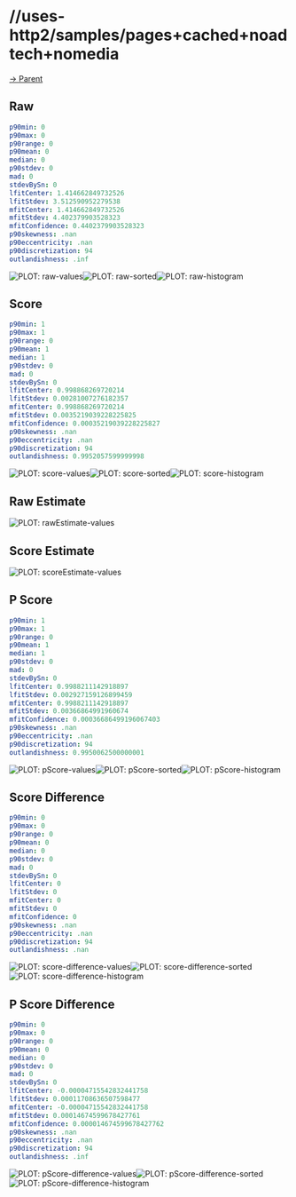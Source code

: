 
# //uses-http2/samples/pages+cached+noadtech+nomedia

[→ Parent](../..)


## Raw


```yaml
p90min: 0
p90max: 0
p90range: 0
p90mean: 0
median: 0
p90stdev: 0
mad: 0
stdevBySn: 0
lfitCenter: 1.414662849732526
lfitStdev: 3.512590952279538
mfitCenter: 1.414662849732526
mfitStdev: 4.402379903528323
mfitConfidence: 0.4402379903528323
p90skewness: .nan
p90eccentricity: .nan
p90discretization: 94
outlandishness: .inf

```

![PLOT: raw-values](./raw/values.svg)![PLOT: raw-sorted](./raw/sorted.svg)![PLOT: raw-histogram](./raw/histogram.svg)
## Score


```yaml
p90min: 1
p90max: 1
p90range: 0
p90mean: 1
median: 1
p90stdev: 0
mad: 0
stdevBySn: 0
lfitCenter: 0.998868269720214
lfitStdev: 0.00281007276182357
mfitCenter: 0.998868269720214
mfitStdev: 0.0035219039228225825
mfitConfidence: 0.00035219039228225827
p90skewness: .nan
p90eccentricity: .nan
p90discretization: 94
outlandishness: 0.9952057599999998

```

![PLOT: score-values](./score/values.svg)![PLOT: score-sorted](./score/sorted.svg)![PLOT: score-histogram](./score/histogram.svg)
## Raw Estimate

![PLOT: rawEstimate-values](./rawEstimate/values.svg)
## Score Estimate

![PLOT: scoreEstimate-values](./scoreEstimate/values.svg)
## P Score


```yaml
p90min: 1
p90max: 1
p90range: 0
p90mean: 1
median: 1
p90stdev: 0
mad: 0
stdevBySn: 0
lfitCenter: 0.9988211142918897
lfitStdev: 0.002927159126899459
mfitCenter: 0.9988211142918897
mfitStdev: 0.00366864991960674
mfitConfidence: 0.00036686499196067403
p90skewness: .nan
p90eccentricity: .nan
p90discretization: 94
outlandishness: 0.9950062500000001

```

![PLOT: pScore-values](./pScore/values.svg)![PLOT: pScore-sorted](./pScore/sorted.svg)![PLOT: pScore-histogram](./pScore/histogram.svg)
## Score Difference


```yaml
p90min: 0
p90max: 0
p90range: 0
p90mean: 0
median: 0
p90stdev: 0
mad: 0
stdevBySn: 0
lfitCenter: 0
lfitStdev: 0
mfitCenter: 0
mfitStdev: 0
mfitConfidence: 0
p90skewness: .nan
p90eccentricity: .nan
p90discretization: 94
outlandishness: .nan

```

![PLOT: score-difference-values](./score-difference/values.svg)![PLOT: score-difference-sorted](./score-difference/sorted.svg)![PLOT: score-difference-histogram](./score-difference/histogram.svg)
## P Score Difference


```yaml
p90min: 0
p90max: 0
p90range: 0
p90mean: 0
median: 0
p90stdev: 0
mad: 0
stdevBySn: 0
lfitCenter: -0.00004715542832441758
lfitStdev: 0.00011708636507598477
mfitCenter: -0.00004715542832441758
mfitStdev: 0.00014674599678427761
mfitConfidence: 0.000014674599678427762
p90skewness: .nan
p90eccentricity: .nan
p90discretization: 94
outlandishness: .inf

```

![PLOT: pScore-difference-values](./pScore-difference/values.svg)![PLOT: pScore-difference-sorted](./pScore-difference/sorted.svg)![PLOT: pScore-difference-histogram](./pScore-difference/histogram.svg)